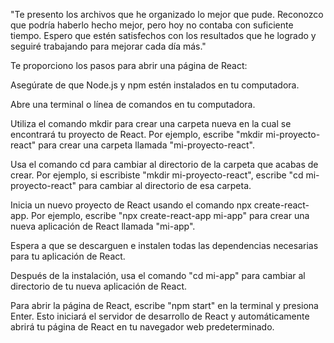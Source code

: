 "Te presento los archivos que he organizado lo mejor que pude. Reconozco que podría haberlo hecho mejor, pero hoy no contaba con suficiente tiempo. Espero que estén satisfechos con los resultados que he logrado y seguiré trabajando para mejorar cada día más."


Te proporciono los pasos para abrir una página de React:

Asegúrate de que Node.js y npm estén instalados en tu computadora.

Abre una terminal o línea de comandos en tu computadora.

Utiliza el comando mkdir para crear una carpeta nueva en la cual se encontrará tu proyecto de React. Por ejemplo, escribe "mkdir mi-proyecto-react" para crear una carpeta llamada "mi-proyecto-react".

Usa el comando cd para cambiar al directorio de la carpeta que acabas de crear. Por ejemplo, si escribiste "mkdir mi-proyecto-react", escribe "cd mi-proyecto-react" para cambiar al directorio de esa carpeta.

Inicia un nuevo proyecto de React usando el comando npx create-react-app. Por ejemplo, escribe "npx create-react-app mi-app" para crear una nueva aplicación de React llamada "mi-app".

Espera a que se descarguen e instalen todas las dependencias necesarias para tu aplicación de React.

Después de la instalación, usa el comando "cd mi-app" para cambiar al directorio de tu nueva aplicación de React.

Para abrir la página de React, escribe "npm start" en la terminal y presiona Enter. Esto iniciará el servidor de desarrollo de React y automáticamente abrirá tu página de React en tu navegador web predeterminado.
